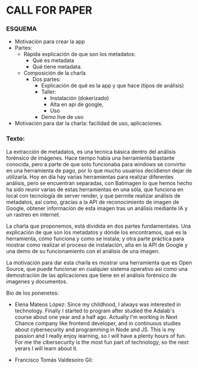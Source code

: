 # CALL FOR PAPER


### ESQUEMA

- Motivación para crear la app
- Partes:
  - Rápida explicación de que son los metadatos:
    - Qué es metadata
    - Qué tiene metadata.
  - Composición de la charla
    - Dos partes:
        - Explicación de qué es la app y que hace (tipos de análisis)
        - Taller: 
          - Instalación (dokerizado)
          - Alta en api de google, 
          - Uso
        - Demo live de uso
- Motivación para dar la charla: facilidad de uso, aplicaciones.

### Texto:

La extracción de metadatos, es una tecnica básica dentro del análisis forénsico de imágenes. Hace tiempo había una herramienta bastante conocida, pero a parte de que solo funcionaba para windows se convirtio en una herramienta de pago, por lo que mucho usuarios decidieron dejar de utilizarla. 
Hoy en día hay varias herramientas para realizar diferentes análisis, pero se encuentran separadas, con Batimagen lo que hemos hecho ha sido reunir varias de estas herramientas en una sóla, que funciona en local con tecnología de server render, y que permite realizar análisis de metadatos, así como, gracias a la API de reconocimiento de imagen de Google, obtener información de esta imagen tras un análisis mediante IA y un rastreo en internet.

La charla que proponemos, está dividida en dos partes fundamentales. Una explicación de que son los metadatos y dónde los encontramos, qué es la herramienta, cómo funciona y como se instala; y otra parte práctica para mostrar como realizar el proceso de instalación, alta en la API de Google y una demo de su funcionamiento con el análisis de una imagen. 

La motivación para dar esta charla es mostrar una herramienta que es Open Source, que puede funcionar en cualquier sistema operativo así como una demostración de las aplicaciones que tiene en el análisis forénsico de imagenes y documentos.

Bio de los ponenetes:

  - Elena Mateos López:
    Since my childhood, I always was interested in technology. Finally I started to program after studied the Adalab's course about one year and a half ago. Actually I'm working in Next Chance company like frontend developer, and in continuous studies about cybersecurity and programming in Node and JS. This is my passion and I really enjoy learning, so I will have a plenty hours of fun. For me the cibersecurity is the most fun part of technology, so the next yerars I will learn about it.

  - Francisco Tomás Valdesoiro Gil:
  